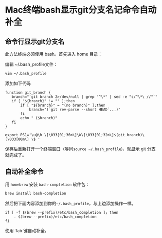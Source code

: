 # Mac终端bash显示git分支名记命令自动补全

## 命令行显示git分支名

此方法终端必须使用 bash。首先进入 home 目录：

编辑 ~/.bash_profile文件：

```bash
vim ~/.bash_profile
```

添加如下代码
```shell
function git_branch {
   branch="`git branch 2>/dev/null | grep "^\*" | sed -e "s/^\*\ //"`"
   if [ "${branch}" != "" ];then
       if [ "${branch}" = "(no branch)" ];then
           branch="(`git rev-parse --short HEAD`...)"
       fi
       echo " ($branch)"
   fi
}

export PS1='\u@\h \[\033[01;36m\]\W\[\033[01;32m\]$(git_branch)\[\033[00m\] \$ '

```

保存后重新打开一个终端窗口（等同`source ~/.bash_profile`)，就显示 git 分支就完成了。

## 自动补全命令

用 `homebrew` 安装 `bash-completion` 软件包：

```bash
brew install bash-completion
```

然后把下面内容添加到你的`~/.bash_profile`，与上边添加操作一样。

```shell
if [ -f $(brew --prefix)/etc/bash_completion ]; then
    . $(brew --prefix)/etc/bash_completion
fi
```

使用 Tab 键自动补全。
